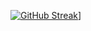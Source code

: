[![GitHub Streak](https://github-readme-streak-stats.herokuapp.com/?user=E-jiwoo&theme=tokyonight)](https://git.io/streak-stats)]

